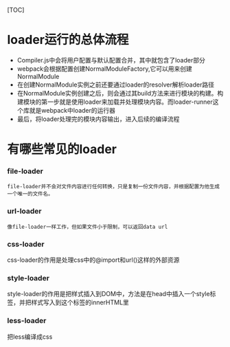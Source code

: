 [TOC]
# loader运行的总体流程
- Compiler.js中会将用户配置与默认配置合并，其中就包含了loader部分
- webpack会根据配置创建NormalModuleFactory,它可以用来创建NormalModule
- 在创建NormalModule实例之前还要通过loader的resolver解析loader路径
- 在NormalModule实例创建之后，则会通过其build方法来进行模块的构建。构建模块的第一步就是使用loader来加载并处理模块内容。而loader-runner这个库就是webpack中loader的运行器
- 最后，将loader处理完的模块内容输出，进入后续的编译流程
# 有哪些常见的loader
### file-loader
    file-loader并不会对文件内容进行任何转换，只是复制一份文件内容，并根据配置为他生成一个唯一的文件名。
### url-loader
    像file-loader一样工作，但如果文件小于限制，可以返回data url
### css-loader
css-loader的作用是处理css中的@import和url()这样的外部资源
### style-loader
style-loader的作用是把样式插入到DOM中，方法是在head中插入一个style标签，并把样式写入到这个标签的innerHTML里
### less-loader
把less编译成css